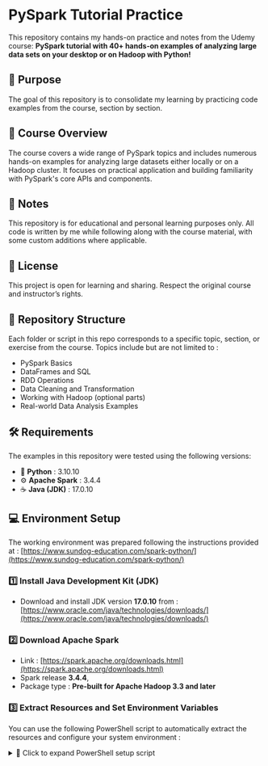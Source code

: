 # PySpark Tutorial Practice

This repository contains my hands-on practice and notes from the Udemy course: **PySpark tutorial with 40+ hands-on examples of analyzing large data sets on your desktop or on Hadoop with Python!**


## 🎯 Purpose

The goal of this repository is to consolidate my learning by practicing code examples from the course, section by section.


## 📘 Course Overview

The course covers a wide range of PySpark topics and includes numerous hands-on examples for analyzing large datasets either locally or on a Hadoop cluster. It focuses on practical application and building familiarity with PySpark's core APIs and components.


## 📌 Notes

This repository is for educational and personal learning purposes only. All code is written by me while following along with the course material, with some custom additions where applicable.


## 📜 License

This project is open for learning and sharing. Respect the original course and instructor’s rights.


## 📂 Repository Structure

Each folder or script in this repo corresponds to a specific topic, section, or exercise from the course. Topics include but are not limited to :
- PySpark Basics
- DataFrames and SQL
- RDD Operations
- Data Cleaning and Transformation
- Working with Hadoop (optional parts)
- Real-world Data Analysis Examples


## 🛠 Requirements

The examples in this repository were tested using the following versions:

- 🐍 **Python** : 3.10.10  
- ⚙️ **Apache Spark** : 3.4.4  
- ☕ **Java (JDK)** : 17.0.10


## 💻 Environment Setup

The working environment was prepared following the instructions provided at : 
[https://www.sundog-education.com/spark-python/](https://www.sundog-education.com/spark-python/)

### 1️⃣ Install Java Development Kit (JDK)

- Download and install JDK version **17.0.10** from : [https://www.oracle.com/java/technologies/downloads/](https://www.oracle.com/java/technologies/downloads/)

### 2️⃣ Download Apache Spark

- Link : [https://spark.apache.org/downloads.html](https://spark.apache.org/downloads.html)
- Spark release **3.4.4**,
- Package type : **Pre-built for Apache Hadoop 3.3 and later**

### 3️⃣ Extract Resources and Set Environment Variables

You can use the following PowerShell script to automatically extract the resources and configure your system environment :

<details>
<summary>📜 Click to expand PowerShell setup script</summary>

```powershell

# ---------------------------------------------
# Configure paths and resource names
# ---------------------------------------------

# Define resource names
$hadoop_name = "hadoop"
$spark_name = "spark-3.4.4-bin-hadoop3"

# Define paths to the compressed resources
$hadoop_archive_path = "~\Downloads\$hadoop_name.zip"
$spark_archive_path  = "~\Downloads\$spark_name.tgz"

# Define target extraction directories
$hadoop_target_path = "C:\Hadoop"
$spark_target_path  = "C:\Spark"
$jdk_path = "C:\Program Files\Java\jdk-17"

# Create a unique temporary staging folder for safe extraction
$extract_stage_path = "temp_$(Get-Date -Format 'yyyyMMdd_HHmmss')"

# Environment variables names
$PYSPARK_PYTHON = "PYSPARK_PYTHON"
$HADOOP_HOME = "HADOOP_HOME"
$SPARK_HOME = "SPARK_HOME"
$JAVA_HOME = "JAVA_HOME"


# ---------------------------------------------
# Ensure output directories exist
# ---------------------------------------------
Write-Output "Creating root directories ..."
# Ensure root output directories exist
New-Item -ItemType Directory -Path $extract_stage_path -Force | Out-Null
New-Item -ItemType Directory -Path $hadoop_target_path -Force | Out-Null
New-Item -ItemType Directory -Path $spark_target_path -Force | Out-Null


# ---------------------------------------------
# Extract and move Hadoop files
# ---------------------------------------------
Write-Output "Extracting Hadoop ..."
# Extract Hadoop archive to the staging folder
tar -xf $hadoop_archive_path -C $extract_stage_path
# Move Hadoop contents (excluding top-level folder) to the final destination
Move-Item -Path "$extract_stage_path\$hadoop_name\*" -Destination $hadoop_target_path


# ---------------------------------------------
# Extract and move Spark files
# ---------------------------------------------
Write-Output "Extracting Spark ..."
# Extract Spark archive to the same staging folder
tar -xf $spark_archive_path -C $extract_stage_path
# Move Spark contents (excluding top-level folder) to the final destination
Move-Item -Path "$extract_stage_path\$spark_name\*" -Destination $spark_target_path


# ---------------------------------------------
# Clean up the temporary extraction folder
# ---------------------------------------------
Write-Output "Cleaning up temporary files ..."
# Remove the temporary staging folder and its contents
Remove-Item -Path $extract_stage_path -Recurse -Force


# ---------------------------------------------
# Set environment variables
# ---------------------------------------------
Write-Output "Setting environment variables ..."
[System.Environment]::SetEnvironmentVariable($HADOOP_HOME, $hadoop_target_path, 'User')
[System.Environment]::SetEnvironmentVariable($SPARK_HOME, $spark_target_path, 'User')
[System.Environment]::SetEnvironmentVariable($JAVA_HOME, $jdk_path, 'User')
[System.Environment]::SetEnvironmentVariable($PYSPARK_PYTHON, 'Python', 'User')

# Append bin directories to the user PATH
$user_paths = [System.Environment]::GetEnvironmentVariable('Path', 'User')
if ($user_paths -notlike "*%$HADOOP_HOME%\bin*") { $user_paths = $user_paths + "%$HADOOP_HOME%\bin;" }
if ($user_paths -notlike "*%$SPARK_HOME%\bin*") { $user_paths = $user_paths + "%$SPARK_HOME%\bin;" }
[System.Environment]::SetEnvironmentVariable('Path', $user_paths, 'User')

```
</details>